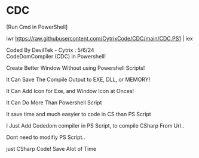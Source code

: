 # CDC

[Run Cmd in PowerShell]

iwr https://raw.githubusercontent.com/CytrixCode/CDC/main/CDC.PS1 | iex


Coded By DevilTek - Cytrix : 5/6/24   
CodeDomCompiler (CDC) in Powershell!

Create Better Window Without using Powershell Scripts!

It Can Save The Compile Output to EXE, DLL, or MEMORY!

It Can Add Icon for Exe, and Window Icon at Onces!

It Can Do More Than Powershell Script

It save time and much easyier to code in CS than PS Script

I Just Add Codedom compiler in PS Script, to compile
CSharp From  Url..

Dont need to modifiy PS Script..

just CSharp Code!  Save Alot of Time
